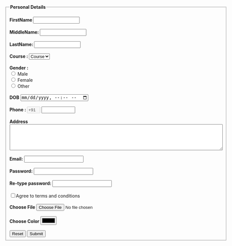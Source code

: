 
<!DOCTYPE html>
<html lang="en">
<head>
    <meta charset="UTF-8">
    <meta http-equiv="X-UA-Compatible" content="IE=edge">
    <meta name="viewport" content="width=device-width, initial-scale=1.0">
    <title>Document</title>
</head>
<body>
        <form>     
        <fieldset>
            <legend><b>Personal Details </b></legend> <br> 
            <b> <label> FirstName </label>  </b>       
        <input type="text" name="firstname" size="15"/> <br> <br>  
        <b> <label> MiddleName: </label> </b>     
        <input type="text" name="middlename" size="15"/> <br> <br>  
        <b> <label> LastName: </label> </b>        
        <input type="text" name="lastname" size="15"/> <br> <br>  
        <label>   
       <b> Course :  </b>  
        </label>   
        <select>  
        <option value="Course">Course</option>  
        <option value="BCA">BCA</option>  
        <option value="BBA">BBA</option> 
        <option value="B.com">B.com</option> 
        <option value="B.Tech">B.Tech</option>  
        <option value="MBA">MBA</option>  
        <option value="MCA">MCA</option>  
        <option value="M.Tech">M.Tech</option>
        <option value="M.Phil">M.Phil</option>
        <option value="PhD">PhD</option>  
        </select>  
        <br>  
        <br>  
        <label>   
        <b>Gender :</b>  
        </label for="gender" ><br>  
        <input type="radio" name="gender"/> Male <br>  
        <input type="radio" name="gender"/> Female <br>  
        <input type="radio" name="gender"/> Other  
        <br>  
        <br>  
         <b> <label >DOB</label></b>
          <input type="datetime-local" name="" id="">
          <br> <br>
        <label>   
       <b> Phone : </b> 
        </label>  
        <input type="text" name="country code"  value="+91" size="2" disabled/>   
        <input type="tel" name="phone" maxlength="10"  size="10"/> <br> <br>  
        <b><label for="">Address </label></b>
        <br>  
        <textarea cols="80" rows="5" value="address">  
        </textarea>  
        <br> <br>  
        <b> <label>Email:</label> </b>
        <input type="email" id="email" name="email"/> <br>    
        <br>  
       <b> <label for="">Password:</label> </b>
        <input type="Password" id="pass" name="pass"> <br>   
        <br>  
        <b> <label for="">Re-type password:</label> </b>
        <input type="Password" id="repass" name="repass"> <br> <br>
        <input type="checkbox" name="" id="">Agree to terms and conditions
        <br><br>
        <b> <label for="">Choose File</label> </b>
        <input type="file" name="" id="">
        <br><br>
        <b> <label for="">Choose Color</label> </b>
        <input type="color" name="" id="">
        <br><br>
        <input type="reset" value="Reset"/> 
        <input type="button" value="Submit"/>  
        </fieldset>
        </form>  
</body>
</html>
